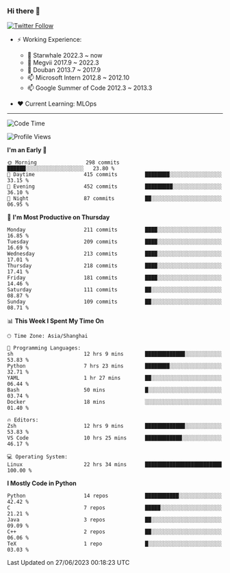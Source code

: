 ### Hi there 👋

[![Twitter Follow](https://img.shields.io/twitter/follow/tianweidut?style=social)](https://twitter.com/tianweidut)

- ⚡ Working Experience:
  - 🔭 Starwhale 2022.3 ~ now
  - 🌱 Megvii 2017.9 ~ 2022.3
  - 🌱 Douban 2013.7 ~ 2017.9
  - 📫 Microsoft Intern 2012.8 ~ 2012.10
  - 📫 Google Summer of Code 2012.3 ~ 2013.3

- ❤️ Current Learning: MLOps

---
<!--START_SECTION:waka-->
![Code Time](http://img.shields.io/badge/Code%20Time-4%2C195%20hrs%2027%20mins-blue)

![Profile Views](http://img.shields.io/badge/Profile%20Views-0-blue)

**I'm an Early 🐤** 

```text
🌞 Morning                298 commits         ██████░░░░░░░░░░░░░░░░░░░   23.80 % 
🌆 Daytime                415 commits         ████████░░░░░░░░░░░░░░░░░   33.15 % 
🌃 Evening                452 commits         █████████░░░░░░░░░░░░░░░░   36.10 % 
🌙 Night                  87 commits          ██░░░░░░░░░░░░░░░░░░░░░░░   06.95 % 
```
📅 **I'm Most Productive on Thursday** 

```text
Monday                   211 commits         ████░░░░░░░░░░░░░░░░░░░░░   16.85 % 
Tuesday                  209 commits         ████░░░░░░░░░░░░░░░░░░░░░   16.69 % 
Wednesday                213 commits         ████░░░░░░░░░░░░░░░░░░░░░   17.01 % 
Thursday                 218 commits         ████░░░░░░░░░░░░░░░░░░░░░   17.41 % 
Friday                   181 commits         ████░░░░░░░░░░░░░░░░░░░░░   14.46 % 
Saturday                 111 commits         ██░░░░░░░░░░░░░░░░░░░░░░░   08.87 % 
Sunday                   109 commits         ██░░░░░░░░░░░░░░░░░░░░░░░   08.71 % 
```


📊 **This Week I Spent My Time On** 

```text
🕑︎ Time Zone: Asia/Shanghai

💬 Programming Languages: 
sh                       12 hrs 9 mins       █████████████░░░░░░░░░░░░   53.83 % 
Python                   7 hrs 23 mins       ████████░░░░░░░░░░░░░░░░░   32.71 % 
YAML                     1 hr 27 mins        ██░░░░░░░░░░░░░░░░░░░░░░░   06.44 % 
Bash                     50 mins             █░░░░░░░░░░░░░░░░░░░░░░░░   03.74 % 
Docker                   18 mins             ░░░░░░░░░░░░░░░░░░░░░░░░░   01.40 % 

🔥 Editors: 
Zsh                      12 hrs 9 mins       █████████████░░░░░░░░░░░░   53.83 % 
VS Code                  10 hrs 25 mins      ████████████░░░░░░░░░░░░░   46.17 % 

💻 Operating System: 
Linux                    22 hrs 34 mins      █████████████████████████   100.00 % 
```

**I Mostly Code in Python** 

```text
Python                   14 repos            ███████████░░░░░░░░░░░░░░   42.42 % 
C                        7 repos             █████░░░░░░░░░░░░░░░░░░░░   21.21 % 
Java                     3 repos             ██░░░░░░░░░░░░░░░░░░░░░░░   09.09 % 
C++                      2 repos             ██░░░░░░░░░░░░░░░░░░░░░░░   06.06 % 
TeX                      1 repo              █░░░░░░░░░░░░░░░░░░░░░░░░   03.03 % 
```




 Last Updated on 27/06/2023 00:18:23 UTC
<!--END_SECTION:waka-->
